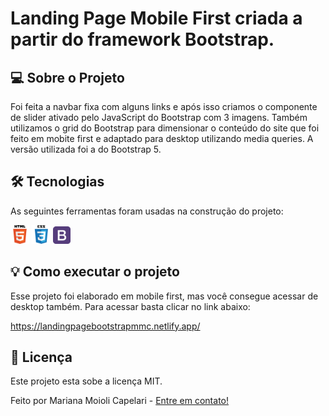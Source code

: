 # Landing Page Mobile First criada a partir do framework Bootstrap.

## 💻 Sobre o Projeto
Foi feita a navbar fixa com alguns links e após isso criamos o componente de slider ativado pelo JavaScript do Bootstrap com 3 imagens. Também utilizamos o
grid do Bootstrap para dimensionar o conteúdo do site que foi feito em mobite first e adaptado para desktop utilizando media queries. A versão utilizada foi a do 
Bootstrap 5.

## 🛠 Tecnologias

As seguintes ferramentas foram usadas na construção do projeto:

<code><img height="30" src="https://raw.githubusercontent.com/github/explore/80688e429a7d4ef2fca1e82350fe8e3517d3494d/topics/html/html.png" alt="HTML5"/></code>
<code><img height="30" src="https://raw.githubusercontent.com/github/explore/80688e429a7d4ef2fca1e82350fe8e3517d3494d/topics/css/css.png" alt="CSS"/></code>
<code><img height="28" src="https://raw.githubusercontent.com/github/explore/80688e429a7d4ef2fca1e82350fe8e3517d3494d/topics/bootstrap/bootstrap.png" alt="CSS"/></code>


## 💡 Como executar o projeto

Esse projeto foi elaborado em mobile first, mas você consegue acessar de desktop também.
Para acessar basta clicar no link abaixo:

https://landingpagebootstrapmmc.netlify.app/

## 📝 Licença

Este projeto esta sobe a licença MIT.

Feito por Mariana Moioli Capelari - [Entre em contato!](https://www.linkedin.com/in/mariana-moioli-capelari/)

